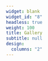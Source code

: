 ```yaml
---
widget: blank
widget_id: "8"
headless: true
weight: 100
title: Gallery
subtitle: null
design:
  columns: "2"
---
```

